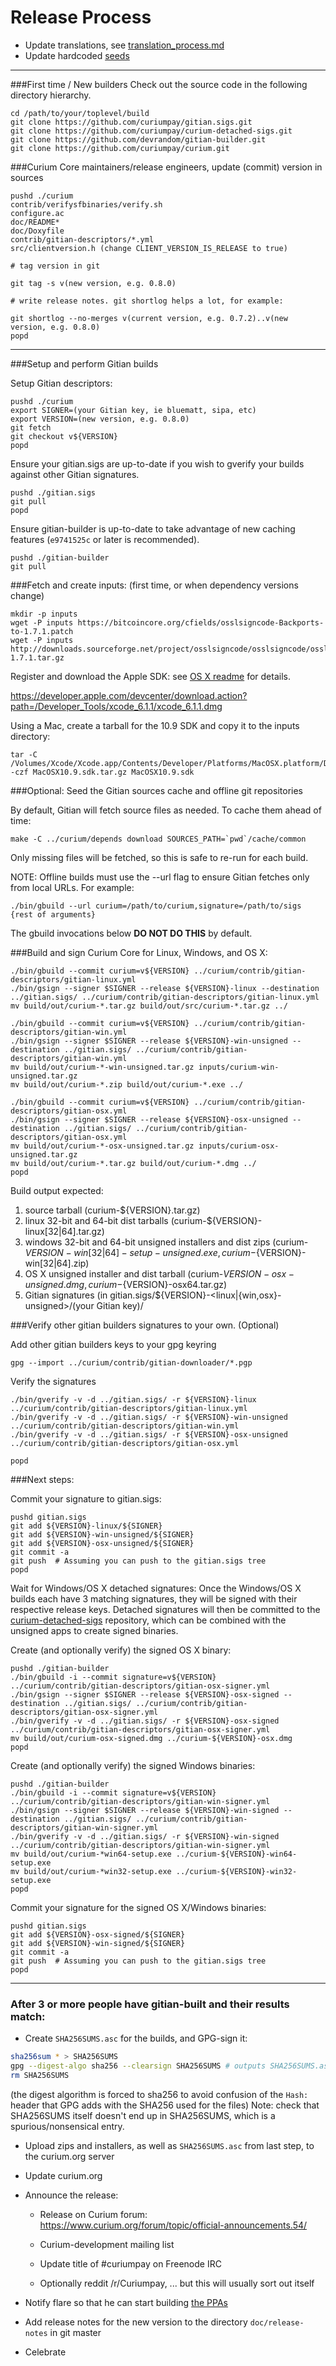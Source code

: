 Release Process
====================

* Update translations, see [translation_process.md](https://github.com/curiumpay/curium/blob/master/doc/translation_process.md#syncing-with-transifex)
* Update hardcoded [seeds](/contrib/seeds)

* * *

###First time / New builders
Check out the source code in the following directory hierarchy.

	cd /path/to/your/toplevel/build
	git clone https://github.com/curiumpay/gitian.sigs.git
	git clone https://github.com/curiumpay/curium-detached-sigs.git
	git clone https://github.com/devrandom/gitian-builder.git
	git clone https://github.com/curiumpay/curium.git

###Curium Core maintainers/release engineers, update (commit) version in sources

	pushd ./curium
	contrib/verifysfbinaries/verify.sh
	configure.ac
	doc/README*
	doc/Doxyfile
	contrib/gitian-descriptors/*.yml
	src/clientversion.h (change CLIENT_VERSION_IS_RELEASE to true)

	# tag version in git

	git tag -s v(new version, e.g. 0.8.0)

	# write release notes. git shortlog helps a lot, for example:

	git shortlog --no-merges v(current version, e.g. 0.7.2)..v(new version, e.g. 0.8.0)
	popd

* * *

###Setup and perform Gitian builds

 Setup Gitian descriptors:

	pushd ./curium
	export SIGNER=(your Gitian key, ie bluematt, sipa, etc)
	export VERSION=(new version, e.g. 0.8.0)
	git fetch
	git checkout v${VERSION}
	popd

  Ensure your gitian.sigs are up-to-date if you wish to gverify your builds against other Gitian signatures.

	pushd ./gitian.sigs
	git pull
	popd

  Ensure gitian-builder is up-to-date to take advantage of new caching features (`e9741525c` or later is recommended).

	pushd ./gitian-builder
	git pull

###Fetch and create inputs: (first time, or when dependency versions change)

	mkdir -p inputs
	wget -P inputs https://bitcoincore.org/cfields/osslsigncode-Backports-to-1.7.1.patch
	wget -P inputs http://downloads.sourceforge.net/project/osslsigncode/osslsigncode/osslsigncode-1.7.1.tar.gz

 Register and download the Apple SDK: see [OS X readme](README_osx.txt) for details.

 https://developer.apple.com/devcenter/download.action?path=/Developer_Tools/xcode_6.1.1/xcode_6.1.1.dmg

 Using a Mac, create a tarball for the 10.9 SDK and copy it to the inputs directory:

	tar -C /Volumes/Xcode/Xcode.app/Contents/Developer/Platforms/MacOSX.platform/Developer/SDKs/ -czf MacOSX10.9.sdk.tar.gz MacOSX10.9.sdk

###Optional: Seed the Gitian sources cache and offline git repositories

By default, Gitian will fetch source files as needed. To cache them ahead of time:

	make -C ../curium/depends download SOURCES_PATH=`pwd`/cache/common

Only missing files will be fetched, so this is safe to re-run for each build.

NOTE: Offline builds must use the --url flag to ensure Gitian fetches only from local URLs. For example:
```
./bin/gbuild --url curium=/path/to/curium,signature=/path/to/sigs {rest of arguments}
```
The gbuild invocations below <b>DO NOT DO THIS</b> by default.

###Build and sign Curium Core for Linux, Windows, and OS X:

	./bin/gbuild --commit curium=v${VERSION} ../curium/contrib/gitian-descriptors/gitian-linux.yml
	./bin/gsign --signer $SIGNER --release ${VERSION}-linux --destination ../gitian.sigs/ ../curium/contrib/gitian-descriptors/gitian-linux.yml
	mv build/out/curium-*.tar.gz build/out/src/curium-*.tar.gz ../

	./bin/gbuild --commit curium=v${VERSION} ../curium/contrib/gitian-descriptors/gitian-win.yml
	./bin/gsign --signer $SIGNER --release ${VERSION}-win-unsigned --destination ../gitian.sigs/ ../curium/contrib/gitian-descriptors/gitian-win.yml
	mv build/out/curium-*-win-unsigned.tar.gz inputs/curium-win-unsigned.tar.gz
	mv build/out/curium-*.zip build/out/curium-*.exe ../

	./bin/gbuild --commit curium=v${VERSION} ../curium/contrib/gitian-descriptors/gitian-osx.yml
	./bin/gsign --signer $SIGNER --release ${VERSION}-osx-unsigned --destination ../gitian.sigs/ ../curium/contrib/gitian-descriptors/gitian-osx.yml
	mv build/out/curium-*-osx-unsigned.tar.gz inputs/curium-osx-unsigned.tar.gz
	mv build/out/curium-*.tar.gz build/out/curium-*.dmg ../
	popd

  Build output expected:

  1. source tarball (curium-${VERSION}.tar.gz)
  2. linux 32-bit and 64-bit dist tarballs (curium-${VERSION}-linux[32|64].tar.gz)
  3. windows 32-bit and 64-bit unsigned installers and dist zips (curium-${VERSION}-win[32|64]-setup-unsigned.exe, curium-${VERSION}-win[32|64].zip)
  4. OS X unsigned installer and dist tarball (curium-${VERSION}-osx-unsigned.dmg, curium-${VERSION}-osx64.tar.gz)
  5. Gitian signatures (in gitian.sigs/${VERSION}-<linux|{win,osx}-unsigned>/(your Gitian key)/

###Verify other gitian builders signatures to your own. (Optional)

  Add other gitian builders keys to your gpg keyring

	gpg --import ../curium/contrib/gitian-downloader/*.pgp

  Verify the signatures

	./bin/gverify -v -d ../gitian.sigs/ -r ${VERSION}-linux ../curium/contrib/gitian-descriptors/gitian-linux.yml
	./bin/gverify -v -d ../gitian.sigs/ -r ${VERSION}-win-unsigned ../curium/contrib/gitian-descriptors/gitian-win.yml
	./bin/gverify -v -d ../gitian.sigs/ -r ${VERSION}-osx-unsigned ../curium/contrib/gitian-descriptors/gitian-osx.yml

	popd

###Next steps:

Commit your signature to gitian.sigs:

	pushd gitian.sigs
	git add ${VERSION}-linux/${SIGNER}
	git add ${VERSION}-win-unsigned/${SIGNER}
	git add ${VERSION}-osx-unsigned/${SIGNER}
	git commit -a
	git push  # Assuming you can push to the gitian.sigs tree
	popd

  Wait for Windows/OS X detached signatures:
	Once the Windows/OS X builds each have 3 matching signatures, they will be signed with their respective release keys.
	Detached signatures will then be committed to the [curium-detached-sigs](https://github.com/curiumpay/curium-detached-sigs) repository, which can be combined with the unsigned apps to create signed binaries.

  Create (and optionally verify) the signed OS X binary:

	pushd ./gitian-builder
	./bin/gbuild -i --commit signature=v${VERSION} ../curium/contrib/gitian-descriptors/gitian-osx-signer.yml
	./bin/gsign --signer $SIGNER --release ${VERSION}-osx-signed --destination ../gitian.sigs/ ../curium/contrib/gitian-descriptors/gitian-osx-signer.yml
	./bin/gverify -v -d ../gitian.sigs/ -r ${VERSION}-osx-signed ../curium/contrib/gitian-descriptors/gitian-osx-signer.yml
	mv build/out/curium-osx-signed.dmg ../curium-${VERSION}-osx.dmg
	popd

  Create (and optionally verify) the signed Windows binaries:

	pushd ./gitian-builder
	./bin/gbuild -i --commit signature=v${VERSION} ../curium/contrib/gitian-descriptors/gitian-win-signer.yml
	./bin/gsign --signer $SIGNER --release ${VERSION}-win-signed --destination ../gitian.sigs/ ../curium/contrib/gitian-descriptors/gitian-win-signer.yml
	./bin/gverify -v -d ../gitian.sigs/ -r ${VERSION}-win-signed ../curium/contrib/gitian-descriptors/gitian-win-signer.yml
	mv build/out/curium-*win64-setup.exe ../curium-${VERSION}-win64-setup.exe
	mv build/out/curium-*win32-setup.exe ../curium-${VERSION}-win32-setup.exe
	popd

Commit your signature for the signed OS X/Windows binaries:

	pushd gitian.sigs
	git add ${VERSION}-osx-signed/${SIGNER}
	git add ${VERSION}-win-signed/${SIGNER}
	git commit -a
	git push  # Assuming you can push to the gitian.sigs tree
	popd

-------------------------------------------------------------------------

### After 3 or more people have gitian-built and their results match:

- Create `SHA256SUMS.asc` for the builds, and GPG-sign it:
```bash
sha256sum * > SHA256SUMS
gpg --digest-algo sha256 --clearsign SHA256SUMS # outputs SHA256SUMS.asc
rm SHA256SUMS
```
(the digest algorithm is forced to sha256 to avoid confusion of the `Hash:` header that GPG adds with the SHA256 used for the files)
Note: check that SHA256SUMS itself doesn't end up in SHA256SUMS, which is a spurious/nonsensical entry.

- Upload zips and installers, as well as `SHA256SUMS.asc` from last step, to the curium.org server

- Update curium.org

- Announce the release:

  - Release on Curium forum: https://www.curium.org/forum/topic/official-announcements.54/

  - Curium-development mailing list

  - Update title of #curiumpay on Freenode IRC

  - Optionally reddit /r/Curiumpay, ... but this will usually sort out itself

- Notify flare so that he can start building [the PPAs](https://launchpad.net/~curium.org/+archive/ubuntu/curium)

- Add release notes for the new version to the directory `doc/release-notes` in git master

- Celebrate
